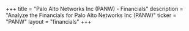 +++
title = "Palo Alto Networks Inc (PANW) - Financials"
description = "Analyze the Financials for Palo Alto Networks Inc (PANW)"
ticker = "PANW"
layout = "financials"
+++

